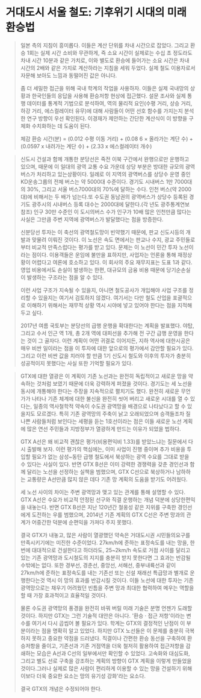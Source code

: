 # 거대도시 서울 철도: 기후위기 시대의 미래 환승법

> 일본 측의 지침이 흥미롭다. 이들은 계산 단위를 차내 시간으로 잡았다. 그리고 환승 1회는 실제 시간 소비와 무관하게, 즉 소요 시간이 실제로는 수십 초 정도라도 차내 시간 10분과 같은 가치로, 이와 별도로 환승에 들어가는 소요 시간은 차내 시간의 2배와 같은 가치로 계산하라는 지침을 세워 두었다. 실제 철도 이용자로서 자문해 보아도 느낌과 동떨어진 값은 아니다.
>
> 좀 더 세밀한 접근을 위해 국내 학계의 작업을 사용하자. 이들은 실제 국내망의 상황과 한국인들의 응답을 사용해 환승저항 현상에 접근했다. 설문 조사와 실제 통행 데이터를 통계적 기법으로 분석하여, 역의 물리적 요인(수평 거리, 상승 거리, 하강 거리, 에스컬레이터 유무)에 대해 사람들이 어떤 선호 함수를 가지는지 분석한 연구 방향이 우선 확인된다. 이경재가 제안하는 간단한 계산식이 이 방향을 구체화 수치화하는 데 도움이 된다.
>
> 체감 환승 시간(분) = (0.012 수평 이동 거리) + (0.08 6 × 올라가는 계단 수) + (0.0597 x 내려가는 계단 수) + (2.33 x 에스컬레이터 개수)

> 신도시 건설과 함께 개통한 분당선은 죽전 이북 구간에서 완행으로만 운행하고 있으며, 때문에 이 일대의 광역 교통 수요 가운데 상당 부분은 방대한 규모의 광역버스가 처리하고 있는상황이다. 일례로 이 지역의 광역버스를 상당수 운영 중인 KD운송그룹의 전체 버스는 약 5000대 수준이다. 경기도 시내버스 1만 7000대의 30%, 그리고 서울 버스7000대의 70%에 달하는 수다. 인천 버스(약 2000대)에 비해서는 두 배가 넘는다.또 수도권 동남권의 광역버스가 상당수 등록된 경기도 광주시의 시내버스 등록 대수는 2000대에 달한다.(각 년도 광주통계연보 참조) 인구 30만 수준인 이 도시의버스 수가 인구가 10배 많은 인천만큼 많다는 사실은 그만큼 주변 지역에 광역버스가 발달했다는 점을 방증한다.
>
> 신분당선 투자는 이 축선의 광역철도망이 빈약했기 때문에, 판교 신도시등의 개발과 맞물려 이뤄진 것이다. 이 노선은 속도 면에서는 판교나 수지, 광교 주민들로부터 비교적 만족스럽다는 평가를 받고 있다. 문제는 이 노선이 민간 투자 노선이라는 점이다. 이용객들은 운임에 불만을 표하지만, 사업자는 언론을 통해 재정상황이 어렵다고 여론에 호소하고 있다. 이 회사의 주요 재무지표는 도표 1과 같다.영업 비용에서도 손실이 발생하는 한편, 대규모의 금융 비용 때문에 당기순손실이 발생하는 구조라는 점을 알 수 있다.
>
> 이런 사업 구조가 지속될 수 있을지, 아니면 철도공사가 개입해야 사업 구조를 정리할 수 있을지는 여기서 검토하지 않겠다. 여기서는 다만 철도 산업을 포괄적으로 이해하기 위해서는 재무적 상황 역시 시야에 넣고 있어야 한다는 점을 지적해 두고 싶다.
>
> 2017년 여름 국토부는 분당선의 급행 운행을 확대한다는 계획을 발표했다. 야탑, 그리고 수서 인근 역 1개, 총 2개 역에 대피선을 추가해 전 구간 급행 운영을 한다는 것이 그 골자다. 이런 계획이 어떤 귀결로 이어지든, 지하 역사에 대한시공은 매우 비싼 일이라는 점을 이 투자에 대한 앞으로의 평가에서 감안할 필요가 있다. 그리고 이런 비싼 값을 치러야 할 만큼 1기 신도시 철도와 이후의 투자가 충분히 성공적이지 못했다는 사실 또한 기억할 필요가 있다.

> GTX에 대한 열광은 이 계획이 기존 노선과는 완전히 독립적이고 새로운 망을 약속하는 것처럼 보였기 때문에 더욱 강력하게 퍼졌을 것이다. 경기도는 세 노선을 동시에 개통해야 한다는 주장을 지속적으로 펼치기도 했다. 완전히 새로운 무언가가 나타나 기존 체계에 대한 불신을 완전히 씻어 버리고 새로운 시대를 열 수 있다는, 일종의 역사철학적 약속이 수도권 광역망을 배경으로 나타났다고 할 수 있을지도 모르겠다. 특히 기존 광역망의 주축이 낡고 오래되었으며 승객들조차 질 나쁜 사람들처럼 보인다는 세평을 듣는 1호선이라는 점은 이들 새로운 노선 계획에 많은 연선 주민들과 지방정부가 열광하게 만드는 이유가 되었을 법하다.
>
> GTX A선은 왜 비교적 괜찮은 평가(비용편익비 1.33)를 받았느냐는 질문에서 다시 출발해 보자. 이런 평가의 핵심에는, 이미 사업이 진행 중이며 추가 비용을 투입할 필요가 없는 삼성~동탄 급행 철도에서 북상하는 광역 수요를 그대로 받을 수 있다는 사실이 있다. 반면 GTX B선은 이미 강력한 경쟁력을 갖춘 경인선과 함께 달리는 노선을 선정하는 실책을 범했으며, GTX C선으로 북상하거나 남하하는 교통량은 A선만큼 많지 않은 데다 기존 망 계획의 도움을 받기도 어려웠다.
>
> 세 노선 사이의 차이는 주변 광역망과 맺고 있는 관계를 통해 설명할 수 있다. GTX A선은 수요가 비교적 안정된 선구와 직결 운행하는 개념 덕분에 상당한편익을 내놓는다. 반면 GTX B선은 지난 120년간 철옹성 같은 지위를 구축한 경인선에게 도전하는 우를 범했으며, 2014년 기존 계획의 GTX C선은 주변 망과의 관계가 어중간한 덕분에 순편익을 가져다 주지 못했다.
>
> 결국 GTX가 내놓고, 많은 사람이 열광했던 약속은 거대도시권 시민들의요구를 만족시키기에는 미진한 수준이었다. 27km/h에 준하는 표정속도를 내는 망을, 한 번에 대대적으로 건설한다고 하더라도, 25~2km/h 속도로 거점 사이를 달리고 있는 기존 광역망과 도시철도의 지지를 충분히 받지 못한다면 그 효과는 반감될수밖에는 없다. 또한 경부선, 경춘선, 중앙선, 서해선, 중부내륙선과 같이 27km/h에 준하는 표정속도를 내는 기존선 또는 신설 재래선 특급망과 별개로 운행한다는것 역시 이 망의 효과를 반감시킬 것이다. 이들 노선에 대한 투자는 기존 광역망으로는 채우기 어려웠던 빈틈을 주변 망과 최대한 협력하여 메우는 역할을 할 때 가장 효과적이고 효율적일 것이다.
>
> 물론 수도권 광역망의 풍경을 완전히 바꿔 버릴 미래 기술은 분명 언젠가 도래할 것이다. 하지만 GTX는 그런 기술적 대안은 아니다. '환승 · 접근 저항'이라는 변수를 여기서 다시 곱씹어 볼 필요가 있다. 학계는 GTX의 결정적인 난점이 이 부분이라는 점을 명확히 알고 있었다. 하지만 GTX 노선들은 이 문제를 충분히 극복하지 못하고 중요한 약점을 드러냈다. 직결이나 간편한 환승 동선을 구축하여 환승저항을 줄이고, 기존선과 기존 거점역을 더욱 철저히 활용하여 접근저항을 감쇄하는 모습은 A선과 C선의 일부에서만 확인할 수 있었다. 고속화와 대심도화, 그리고 별도 선로 구축을 강조하는 계획의 방향이 GTX 계획을 이렇게 만들었을 것이다.그러나 실제로 많은 사람이 편리하게 이용할 수 있는 망을 건설하기 위해 이보다 더욱 중요한 요소는 망의 유기성 강화'라는 요소다.
>
> 결국 GTX의 개념은 수정되어야 한다.
